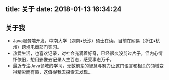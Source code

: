 title: 关于
date: 2018-01-13 16:34:24
---
## 关于我
- Java服务端开发，中南大学（湖南▪长沙）硕士在读，目前在网易（浙江▪杭州）跨境电商部门实习。     
- 热爱生活，也喜欢记录，对社会充满着好奇，已经很久没剪过片子，但内心情怀依旧，想用影像去记录人生百态，感受事态万千。  
- 最近专注Java领域的学习，无数前辈的智慧与努力让这门语言和相关的领域变得精彩而有趣，这值得我去探索去发现...